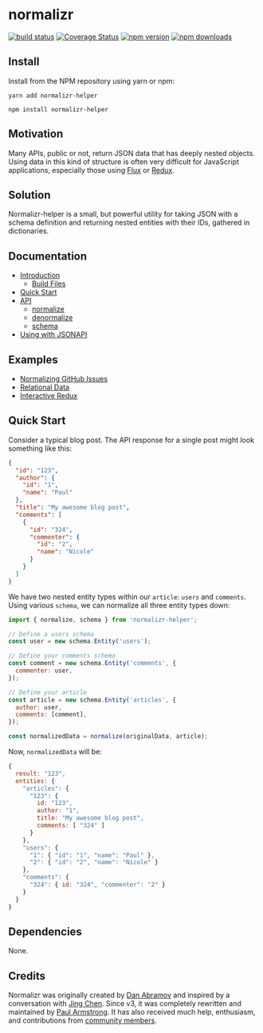 # normalizr 

[![build status](https://img.shields.io/travis/wsafight/normalizr/master.svg?style=flat-square)](https://travis-ci.org/wsafight/normalizr) [![Coverage Status](https://img.shields.io/coveralls/wsafight/normalizr/master.svg?style=flat-square)](https://coveralls.io/github/wsafight/normalizr?branch=master) [![npm version](https://img.shields.io/npm/v/normalizr-helper.svg?style=flat-square)](https://www.npmjs.com/package/normalizr-helper) [![npm downloads](https://img.shields.io/npm/dm/normalizr-helper.svg?style=flat-square)](https://www.npmjs.com/package/normalizr-helper)


## Install

Install from the NPM repository using yarn or npm:

```shell
yarn add normalizr-helper
```

```shell
npm install normalizr-helper
```

## Motivation

Many APIs, public or not, return JSON data that has deeply nested objects. Using data in this kind of structure is often very difficult for JavaScript applications, especially those using [Flux](http://facebook.github.io/flux/) or [Redux](http://redux.js.org/).

## Solution

Normalizr-helper is a small, but powerful utility for taking JSON with a schema definition and returning nested entities with their IDs, gathered in dictionaries.

## Documentation

- [Introduction](/docs/introduction.md)
  - [Build Files](/docs/introduction.md#build-files)
- [Quick Start](/docs/quickstart.md)
- [API](/docs/api.md)
  - [normalize](/docs/api.md#normalizedata-schema)
  - [denormalize](/docs/api.md#denormalizeinput-schema-entities)
  - [schema](/docs/api.md#schema)
- [Using with JSONAPI](/docs/jsonapi.md)

## Examples

- [Normalizing GitHub Issues](/examples/github)
- [Relational Data](/examples/relationships)
- [Interactive Redux](/examples/redux)

## Quick Start

Consider a typical blog post. The API response for a single post might look something like this:

```json
{
  "id": "123",
  "author": {
    "id": "1",
    "name": "Paul"
  },
  "title": "My awesome blog post",
  "comments": [
    {
      "id": "324",
      "commenter": {
        "id": "2",
        "name": "Nicole"
      }
    }
  ]
}
```

We have two nested entity types within our `article`: `users` and `comments`. Using various `schema`, we can normalize all three entity types down:

```js
import { normalize, schema } from 'normalizr-helper';

// Define a users schema
const user = new schema.Entity('users');

// Define your comments schema
const comment = new schema.Entity('comments', {
  commenter: user,
});

// Define your article
const article = new schema.Entity('articles', {
  author: user,
  comments: [comment],
});

const normalizedData = normalize(originalData, article);
```

Now, `normalizedData` will be:

```js
{
  result: "123",
  entities: {
    "articles": {
      "123": {
        id: "123",
        author: "1",
        title: "My awesome blog post",
        comments: [ "324" ]
      }
    },
    "users": {
      "1": { "id": "1", "name": "Paul" },
      "2": { "id": "2", "name": "Nicole" }
    },
    "comments": {
      "324": { id: "324", "commenter": "2" }
    }
  }
}
```

## Dependencies

None.

## Credits

Normalizr was originally created by [Dan Abramov](http://github.com/gaearon) and inspired by a conversation with [Jing Chen](https://twitter.com/jingc). Since v3, it was completely rewritten and maintained by [Paul Armstrong](https://twitter.com/paularmstrong). It has also received much help, enthusiasm, and contributions from [community members](https://github.com/paularmstrong/normalizr/graphs/contributors).